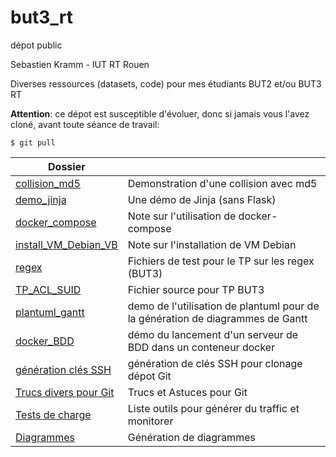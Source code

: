 # but3_rt
dépot public

Sebastien Kramm - IUT RT Rouen

Diverses ressources (datasets, code) pour mes étudiants BUT2 et/ou BUT3 RT


**Attention**: ce dépot est susceptible d'évoluer, donc si jamais vous l'avez cloné, avant toute séance de travail:
```
$ git pull
```


|  Dossier                          |             |
|-----------------------------------|-------------| 
| [collision_md5](content/collision_md5/) | Demonstration d'une collision avec md5 |
| [demo_jinja](content/demo_jinja/)       |  Une démo de Jinja (sans Flask) |
| [docker_compose](docker_compose)  | Note sur l'utilisation de docker-compose |
| [install_VM_Debian_VB](install_VM_Debian_VB) |  Note sur l'installation de VM Debian |
| [regex](regex/)                   |  Fichiers de test pour le TP sur les regex (BUT3) |
| [TP_ACL_SUID](TP_ACL_SUID/)       | Fichier source pour TP BUT3 |
| [plantuml_gantt](content/plantuml_gantt/) | demo de l'utilisation de plantuml pour de<br>la génération de diagrammes de Gantt |
| [docker_BDD](docker_BDD/)         | démo du lancement d'un serveur de BDD dans un conteneur docker |
| [génération clés SSH](content/SSH_keys) | génération de clés SSH pour clonage dépot Git |
| [Trucs divers pour Git](git_TA)   | Trucs et Astuces pour Git |
| [Tests de charge](content/load_test) | Liste outils pour générer du traffic et monitorer |
| [Diagrammes](content/diagrammes)  | Génération de diagrammes |

